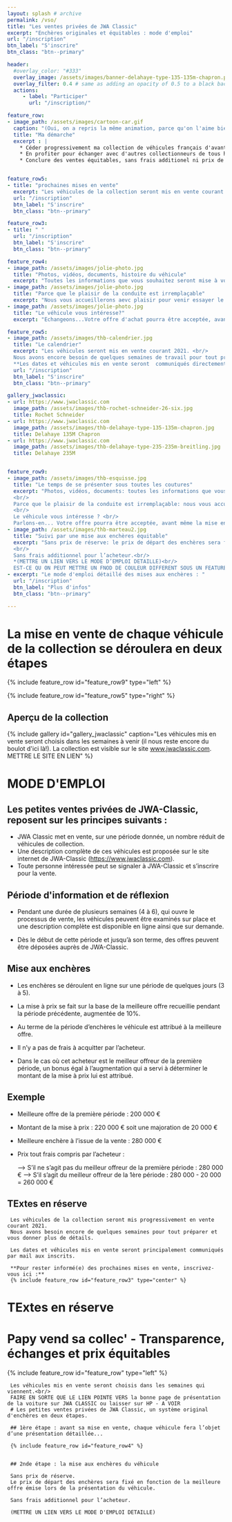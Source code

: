 ```yaml
---
layout: splash # archive
permalink: /vso/
title: "Les ventes privées de JWA Classic"
excerpt: "Enchères originales et équitables : mode d'emploi"
url: "/inscription"
btn_label: "S'inscrire"
btn_class: "btn--primary"

header:
  #overlay_color: "#333"
  overlay_image: /assets/images/banner-delahaye-type-135-135m-chapron.png
  overlay_filter: 0.4 # same as adding an opacity of 0.5 to a black background
  actions:
     - label: "Participer"
       url: "/inscription/"

feature_row:
- image_path: /assets/images/cartoon-car.gif
  caption: "(Oui, on a repris la même animation, parce qu'on l'aime bien !)"
  title: "Ma démarche"
  excerpt : |
    * Céder progressivement ma collection de véhicules français d'avant-guerre au cours de l'année 2021. <br/>
    * En profiter pour échanger avec d'autres collectionneurs de tous horizons.  <br/>
    * Conclure des ventes équitables, sans frais additionel ni prix de réserve, au cours d'enchères originales.  <br/>


feature_row5:
- title: "prochaines mises en vente"
  excerpt: "Les véhicules de la collection seront mis en vente courant 2021. Inscrivez-vous pour être prévenu(e) des prochaines mises en vente."
  url: "/inscription"
  btn_label: "S'inscrire"
  btn_class: "btn--primary"

feature_row3:
- title: " "
  url: "/inscription"
  btn_label: "S'inscrire"
  btn_class: "btn--primary"

feature_row4:
- image_path: /assets/images/jolie-photo.jpg
  title: "Photos, vidéos, documents, histoire du véhicule"
  excerpt: "Toutes les informations que vous souhaitez seront mise à votre disposition pendant une première période de plusieurs semaines."
- image_path: /assets/images/jolie-photo.jpg
  title: "Parce que le plaisir de la conduite est irremplaçable"
  excerpt: "Nous vous accueillerons aevc plaisir pour venir essayer le véhicule sur les routes pittoresques de la Loire."
- image_path: /assets/images/jolie-photo.jpg
  title: "Le véhicule vous intéresse?"
  excerpt: "Echangeons...Votre offre d'achat pourra être acceptée, avant même la mise aux enchères du véhicule."    

feature_row5:
- image_path: /assets/images/thb-calendrier.jpg
  title: "Le calendrier"
  excerpt: "Les véhicules seront mis en vente courant 2021. <br/>
  Nous avons encore besoin de quelques semaines de travail pour tout préparer et vous donner plus de détails. <br/>
  **Les dates et véhicules mis en vente seront  communiqués directement aux inscrits.<br/> Inscrivez-vous ici pour rester informé(e) des prochaines ventes!**"
  url: "/inscription"
  btn_label: "S'inscrire"
  btn_class: "btn--primary"

gallery_jwaclassic:
- url: https://www.jwaclassic.com
  image_path: /assets/images/thb-rochet-schneider-26-six.jpg
  title: Rochet Schneider
- url: https://www.jwaclassic.com
  image_path: /assets/images/thb-delahaye-type-135-135m-chapron.jpg
  title: Delahaye 135M Chapron
- url: https://www.jwaclassic.com
  image_path: /assets/images/thb-delahaye-type-235-235m-breitling.jpg
  title: Delahaye 235M


feature_row9:
- image_path: /assets/images/thb-esquisse.jpg
  title: "Le temps de se présenter sous toutes les coutures"
  excerpt: "Photos, vidéos, documents: toutes les informations que vous souhaitez seront mises à votre disposition avant la mise aux enchères .<br/>
  <br/>
  Parce que le plaisir de la conduite est irremplaçable: nous vous accueillerons avec plaisir pour venir essayer le véhicule sur les routes pittoresques de la Loire.<br/>
  <br/>
  Le véhicule vous intéresse ? <br/>
  Parlons-en... Votre offre pourra être acceptée, avant même la mise en vente du véhicule."
- image_path: /assets/images/thb-marteau2.jpg
  title: "Suivi par une mise aux enchères équitable"
  excerpt: "Sans prix de réserve: le prix de départ des enchères sera fixé en fonction de la meilleure offre émise lors de la présentation du véhicule.<br/>
  <br/>
  Sans frais additionnel pour l’acheteur.<br/>
  *(METTRE UN LIEN VERS LE MODE D’EMPLOI DETAILLE)<br/>
  EST-CE QU ON PEUT METTRE UN FNOD DE COULEUR DIFFERENT SOUS UN FEATURE ROW?*"
- excerpt: "Le mode d'emploi détaillé des mises aux enchères : "
  url: "/inscription"
  btn_label: "Plus d'infos"
  btn_class: "btn--primary"

---
```

# La mise en vente de chaque véhicule de la collection se déroulera en deux étapes

{% include feature_row id="feature_row9" type="left" %}


{% include feature_row id="feature_row5" type="right" %}


## Aperçu de la collection

{% include gallery id="gallery_jwaclassic" caption="Les véhicules mis en vente seront choisis dans les semaines à venir (il nous reste encore du boulot d'ici là!). La collection est visible sur le site www.jwaclassic.com. METTRE LE SITE EN LIEN" %}




# MODE D'EMPLOI

## Les petites ventes privées de JWA-Classic, reposent sur les principes suivants :
-	JWA Classic met en vente, sur une période donnée, un nombre réduit de véhicules de collection.
-	Une description complète de ces véhicules est proposée sur le site internet de JWA-Classic (https://www.jwaclassic.com).
-	Toute personne intéressée peut se signaler à JWA-Classic et s’inscrire pour la vente.


## Période d'information et de réflexion
-	Pendant une durée de plusieurs semaines (4 à 6), qui ouvre le processus de vente, les véhicules peuvent être examinés sur place et une description complète est disponible en ligne ainsi que sur demande.

-	Dès le début de cette période et jusqu’à son terme, des offres peuvent être déposées auprès de JWA-Classic.


## Mise aux enchères
-	Les enchères se déroulent en ligne sur une période de quelques jours (3 à 5).

-	La mise à prix se fait sur la base de la meilleure offre recueillie pendant la période précédente, augmentée de 10%.

-	Au terme de la période d’enchères le véhicule est attribué à la meilleure offre.

-	Il n’y a pas de frais à acquitter par l’acheteur.

-	Dans le cas où cet acheteur est le meilleur offreur de la première période, un bonus égal à l’augmentation qui a servi à déterminer le montant de la mise à prix lui est attribué.


## Exemple
-	Meilleure offre de la première période : 200 000 €
-	Montant de la mise à prix : 220 000 € soit une majoration de 20 000 €
-	Meilleure enchère à l’issue de la vente : 280 000 €
-	Prix tout frais compris par l’acheteur :

     --> S’il ne s’agit pas du meilleur offreur de la première période : 280 000 €
     --> S’il s’agit du meilleur offreur de la 1ère période : 280 000 - 20 000 = 260 000 €




## TExtes en réserve
     Les véhicules de la collection seront mis progressivement en vente courant 2021.  
     Nous avons besoin encore de quelques semaines pour tout préparer et vous donner plus de détails.  

     Les dates et véhicules mis en vente seront principalement communiqués par mail aux inscrits.

     **Pour rester informé(e) des prochaines mises en vente, inscrivez-vous ici :**
     {% include feature_row id="feature_row3" type="center" %}




# TExtes en réserve

# Papy vend sa collec' - Transparence, échanges et prix équitables

{% include feature_row id="feature_row" type="left" %}



     Les véhicules mis en vente seront choisis dans les semaines qui viennent.<br/>
     FAIRE EN SORTE QUE LE LIEN POINTE VERS la bonne page de présentation de la voiture sur JWA CLASSIC ou laisser sur HP - A VOIR
     # Les petites ventes privées de JWA Classic, un système original d'enchères en deux étapes.

     ## 1ère étape : avant sa mise en vente, chaque véhicule fera l’objet d’une présentation détaillée...

     {% include feature_row id="feature_row4" %}


     ## 2nde étape : la mise aux enchères du véhicule

     Sans prix de réserve.
     Le prix de départ des enchères sera fixé en fonction de la meilleure offre émise lors de la présentation du véhicule.

     Sans frais additionnel pour l’acheteur.

     (METTRE UN LIEN VERS LE MODE D'EMPLOI DETAILLE)

